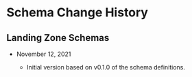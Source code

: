 # Schema Change History

## Landing Zone Schemas

* November 12, 2021

  * Initial version based on v0.1.0 of the schema definitions.
